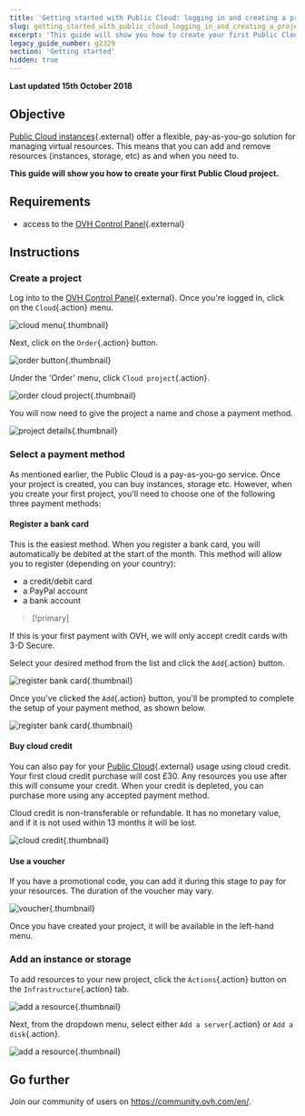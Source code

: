 ```yaml
---
title: 'Getting started with Public Cloud: logging in and creating a project'
slug: getting_started_with_public_cloud_logging_in_and_creating_a_project
excerpt: 'This guide will show you how to create your first Public Cloud project'
legacy_guide_number: g2329
section: 'Getting started'
hidden: true
---
```


**Last updated 15th October 2018**

## Objective

[Public Cloud instances](https://www.ovh.lt/public-cloud/instances/){.external} offer a flexible, pay-as-you-go solution for managing virtual resources. This means that you can add and remove resources (instances, storage, etc) as and when you need to.

**This guide will show you how to create your first Public Cloud project.**

## Requirements

* access to the [OVH Control Panel](https://www.ovh.com/auth/?action=gotomanager){.external}

## Instructions

### Create a project

Log into to the [OVH Control Panel](https://www.ovh.com/auth/?action=gotomanager){.external}. Once you're logged in, click on the `Cloud`{.action} menu.

![cloud menu](images/menu.png){.thumbnail}

Next, click on the `Order`{.action} button.

![order button](images/order-button.png){.thumbnail}

Under the 'Order' menu, click `Cloud project`{.action}.

![order cloud project](images/order-cloud-project.png){.thumbnail}

You will now need to give the project a name and chose a payment method.

![project details](images/project-details.png){.thumbnail}

### Select a payment method

As mentioned earlier, the Public Cloud is a pay-as-you-go service. Once your project is created, you can buy instances, storage etc. However, when you create your first project, you'll need to choose one of the following three payment methods:

#### Register a bank card

This is the easiest method. When you register a bank card, you will automatically be debited at the start of the month. This method will allow you to register (depending on your country):

* a credit/debit card
* a PayPal account
* a bank account

> [!primary]
>
If this is your first payment with OVH, we will only accept credit cards with 3-D Secure.
>

Select your desired method from the list and click the `Add`{.action} button.

![register bank card](images/register-bank-card-01.png){.thumbnail}

Once you've clicked the `Add`{.action} button, you'll be prompted to complete the setup of your payment method, as shown below.

![register bank card](images/register-bank-card-02.png){.thumbnail}

#### Buy cloud credit

You can also pay for your [Public Cloud](https://www.ovh.lt/public-cloud/instances/){.external} usage using cloud credit. Your first cloud credit purchase will cost £30. Any resources you use after this will consume your credit. When your credit is depleted, you can purchase more using any accepted payment method.

Cloud credit is non-transferable or refundable. It has no monetary value, and if it is not used within 13 months it will be lost.

![cloud credit](images/img_4658.jpg){.thumbnail}

#### Use a voucher

If you have a promotional code, you can add it during this stage to pay for your resources. The duration of the voucher may vary.

![voucher](images/img_4661.jpg){.thumbnail}
 
Once you have created your project, it will be available in the left-hand menu.

### Add an instance or storage

To add resources to your new project, click the `Actions`{.action} button on the `Infrastructure`{.action} tab.

![add a resource](images/add-a-resource-01.png){.thumbnail}

Next, from the dropdown menu, select either `Add a server`{.action} or `Add a disk`{.action}.

![add a resource](images/add-a-resource-02.png){.thumbnail}

## Go further

Join our community of users on <https://community.ovh.com/en/>.